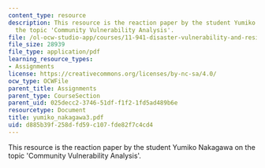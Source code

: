 ```yaml
---
content_type: resource
description: This resource is the reaction paper by the student Yumiko Nakagawa on
  the topic 'Community Vulnerability Analysis'.
file: /ol-ocw-studio-app/courses/11-941-disaster-vulnerability-and-resilience-spring-2005/d885b39f258dfd59c107fde82f7c4cd4_yumiko_nakagawa3.pdf
file_size: 28939
file_type: application/pdf
learning_resource_types:
- Assignments
license: https://creativecommons.org/licenses/by-nc-sa/4.0/
ocw_type: OCWFile
parent_title: Assignments
parent_type: CourseSection
parent_uid: 025decc2-3746-51df-f1f2-1fd5ad489b6e
resourcetype: Document
title: yumiko_nakagawa3.pdf
uid: d885b39f-258d-fd59-c107-fde82f7c4cd4
---
```

This resource is the reaction paper by the student Yumiko Nakagawa on the topic 'Community Vulnerability Analysis'.